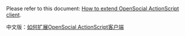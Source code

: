 Please refer to this document: <a href='http://tinyurl.com/HowToExtendAS3Client'>How to extend OpenSocial ActionScript client</a>.

中文版：[如何扩展OpenSocial ActionScript客户端](http://docs.google.com/View?id=dg3s72kb_472dptr8pfz)